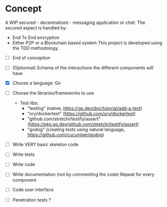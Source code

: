 # Concept
A WIP secured - decentralized - messaging application or *chat*. 
The *secured* aspect is handled by:
- End To End encryption
- Either P2P or a Blockchain based system
This project is developed using the TDD methodology. 

- [ ] End of conception
- [ ] (Optionnal) Schema of the interactions the different components will have
- [x] Choose a language: Go
- [ ] Choose the libraries/frameworks to use
  - Test libs:
    - "testing" (native, https://go.dev/doc/tutorial/add-a-test)
    - "ory/dockertest" (https://github.com/ory/dockertest)
    - "github.com/stretchr/testify/assert" (https://pkg.go.dev/github.com/stretchr/testify/assert)
    - "godog" (creating tests using natural language, https://github.com/cucumber/godog)

- [ ] Write VERY basic skeleton code
- [ ] Write tests
- [ ] Write code
- [ ] Write documentation (not by commenting the code)
Repeat for every component. 

- [ ] Code user interface
- [ ] Penetration tests ? 
